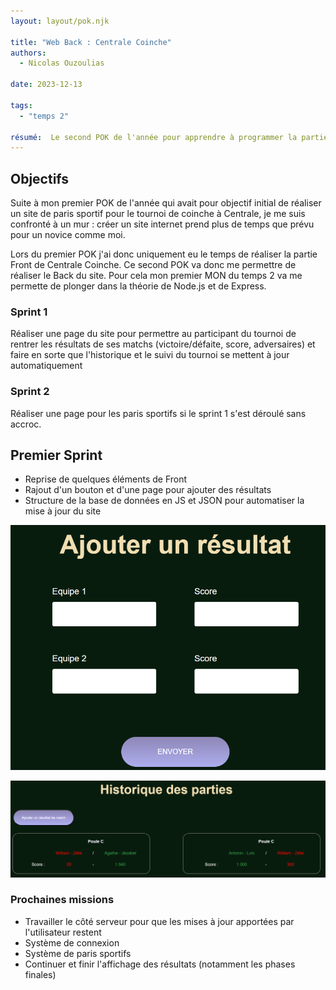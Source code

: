 ```yaml
---
layout: layout/pok.njk

title: "Web Back : Centrale Coinche"
authors:
  - Nicolas Ouzoulias

date: 2023-12-13

tags: 
  - "temps 2"

résumé:  Le second POK de l'année pour apprendre à programmer la partie back d'un site web.
---
```


## Objectifs

Suite à mon premier POK de l'année qui avait pour objectif initial de réaliser un site de paris sportif pour le tournoi de coinche à Centrale, je me suis confronté à un mur : créer un site internet prend plus de temps que prévu pour un novice comme moi. 

Lors du premier POK j'ai donc uniquement eu le temps de réaliser la partie Front de Centrale Coinche. Ce second POK va donc me permettre de réaliser le Back du site. Pour cela mon premier MON du temps 2 va me permette de plonger dans la théorie de Node.js et de Express. 

### Sprint 1

Réaliser une page du site pour permettre au participant du tournoi de rentrer les résultats de ses matchs (victoire/défaite, score, adversaires) et faire en sorte que l'historique et le suivi du tournoi se mettent à jour automatiquement

### Sprint 2

Réaliser une page pour les paris sportifs si le sprint 1 s'est déroulé sans accroc.

## Premier Sprint 

- Reprise de quelques éléments de Front 
- Rajout d'un bouton et d'une page pour ajouter des résultats
- Structure de la base de données en JS et JSON pour automatiser la mise à jour du site 

![formulaire](./images/ajout_resultat.png)

![resultats](./images/affichage_resultats.png)

### Prochaines missions 

- Travailler le côté serveur pour que les mises à jour apportées par l'utilisateur restent
- Système de connexion
- Système de paris sportifs
- Continuer et finir l'affichage des résultats (notamment les phases finales)